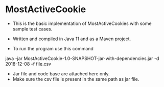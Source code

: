 # MostActiveCookie

- This is the basic implementation of MostActiveCookies with some sample test cases.

- Written and compiled in Java 11 and as a Maven project.

- To run the program use this command

java -jar MostActiveCookie-1.0-SNAPSHOT-jar-with-dependencies.jar -d 2018-12-08 -f file.csv

- Jar file and code base are attached here only.
- Make sure the csv file is present in the same path as jar file.
